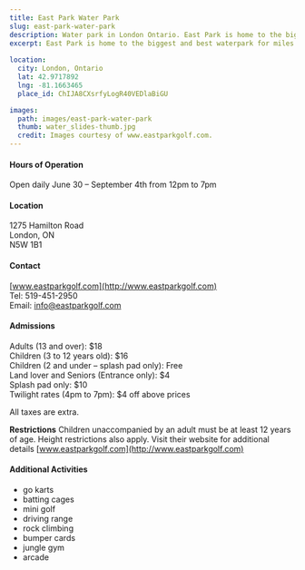 ```yaml
---
title: East Park Water Park
slug: east-park-water-park
description: Water park in London Ontario. East Park is home to the biggest and best waterpark for miles around!
excerpt: East Park is home to the biggest and best waterpark for miles around!
  
location:
  city: London, Ontario
  lat: 42.9717892
  lng: -81.1663465
  place_id: ChIJA8CXsrfyLogR40VEDlaBiGU

images:
  path: images/east-park-water-park
  thumb: water_slides-thumb.jpg
  credit: Images courtesy of www.eastparkgolf.com.
---
```


#### Hours of Operation

Open daily June 30 – September 4th from 12pm to 7pm 

#### Location
1275 Hamilton Road  
London, ON  
N5W 1B1

#### Contact
[www.eastparkgolf.com](http://www.eastparkgolf.com)  
Tel: 519-451-2950  
Email: info@eastparkgolf.com

#### Admissions
Adults (13 and over): $18  
Children (3 to 12 years old): $16  
Children (2 and under – splash pad only): Free  
Land lover and Seniors (Entrance only): $4  
Splash pad only: $10  
Twilight rates (4pm to 7pm): $4 off above prices 

All taxes are extra. 

**Restrictions**
Children unaccompanied by an adult must be at least 12 years of age. Height restrictions also apply.  Visit their website for additional details [www.eastparkgolf.com](http://www.eastparkgolf.com)


#### Additional Activities
- go karts
- batting cages
- mini golf
- driving range
- rock climbing
- bumper cards
- jungle gym
- arcade 

